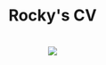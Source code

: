 <h1 align="center">Rocky's CV</h1>

<h1 align="center">
  <a href="https://circleci.com/gh/cv/rwu823" alt="Build Status">
    <img src="https://img.shields.io/circleci/build/github/cv/rwu823/master?style=for-the-badge&logo=circleci" />
  </a>
</h1>

<p align="center">
  <a href="https://www.npmjs.org/package/rwu823">
</p>
